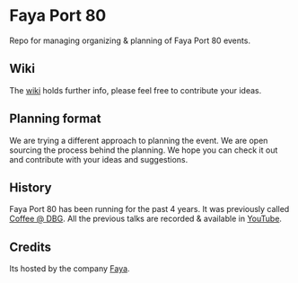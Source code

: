 # Faya Port 80

Repo for managing organizing & planning of Faya Port 80 events.

## Wiki

The [wiki][wiki] holds further info, please feel free to contribute your ideas.

## Planning format

We are trying a different approach to planning the event. We are open sourcing the process behind the planning. We hope you can check it out and contribute with your ideas and suggestions.

## History

Faya Port 80 has been running for the past 4 years. It was previously called [Coffee @ DBG][youtube]. All the previous talks are recorded & available in [YouTube][FAYA youtube]. 

## Credits

Its hosted by the company [Faya][faya].

[wiki]: https://github.com/fayausa/faya-port-80/wiki
[youtube]: https://www.youtube.com/channel/UCF3jAbUYCEp-5O1bKNV-Nrw/feed
[FAYA youtube]: https://www.youtube.com/fayausa
[faya]: https://fayausa.com/
